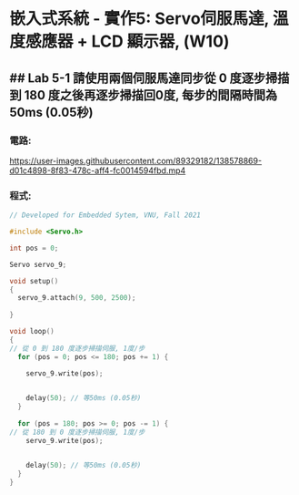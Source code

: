 # 嵌入式系統 - 實作5: Servo伺服馬達, 溫度感應器 + LCD 顯示器,  (W10)
## ## **Lab 5-1 請使用兩個**伺服馬達同步從 0 度逐步掃描到 180 度之後再逐步掃描回0度, 每步的間隔時間為50ms (0.05秒)
### 電路:
https://user-images.githubusercontent.com/89329182/138578869-d01c4898-8f83-478c-aff4-fc0014594fbd.mp4
### 程式:
````c
// Developed for Embedded Sytem, VNU, Fall 2021

#include <Servo.h>

int pos = 0;

Servo servo_9;

void setup()
{
  servo_9.attach(9, 500, 2500);
  
}

void loop()
{
// 從 0 到 180 度逐步掃描伺服, 1度/步
  for (pos = 0; pos <= 180; pos += 1) {

    servo_9.write(pos);
       

    delay(50); // 等50ms (0.05秒)
  }
  
  for (pos = 180; pos >= 0; pos -= 1) {
// 從 180 到 0 度逐步掃描伺服, 1度/步
    servo_9.write(pos);
        

    delay(50); // 等50ms (0.05秒)
  }
}
````
